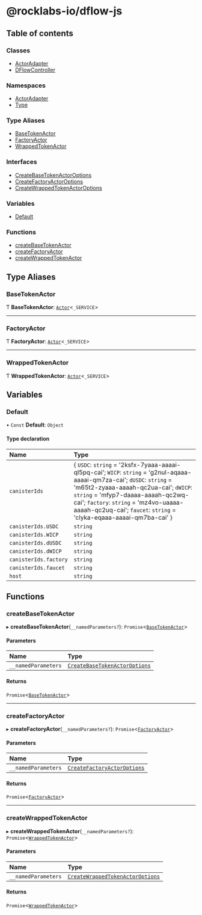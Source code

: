 # @rocklabs-io/dflow-js

## Table of contents

### Classes

- [ActorAdapter](classes/ActorAdapter.md)
- [DFlowController](classes/DFlowController.md)

### Namespaces

- [ActorAdapter](modules/ActorAdapter.md)
- [Type](modules/Type.md)

### Type Aliases

- [BaseTokenActor](README.md#basetokenactor)
- [FactoryActor](README.md#factoryactor)
- [WrappedTokenActor](README.md#wrappedtokenactor)

### Interfaces

- [CreateBaseTokenActorOptions](interfaces/CreateBaseTokenActorOptions.md)
- [CreateFactoryActorOptions](interfaces/CreateFactoryActorOptions.md)
- [CreateWrappedTokenActorOptions](interfaces/CreateWrappedTokenActorOptions.md)

### Variables

- [Default](README.md#default)

### Functions

- [createBaseTokenActor](README.md#createbasetokenactor)
- [createFactoryActor](README.md#createfactoryactor)
- [createWrappedTokenActor](README.md#createwrappedtokenactor)

## Type Aliases

### BaseTokenActor

Ƭ **BaseTokenActor**: [`Actor`](modules/ActorAdapter.md#actor)<`_SERVICE`\>

___

### FactoryActor

Ƭ **FactoryActor**: [`Actor`](modules/ActorAdapter.md#actor)<`_SERVICE`\>

___

### WrappedTokenActor

Ƭ **WrappedTokenActor**: [`Actor`](modules/ActorAdapter.md#actor)<`_SERVICE`\>

## Variables

### Default

• `Const` **Default**: `Object`

#### Type declaration

| Name | Type |
| :------ | :------ |
| `canisterIds` | { `USDC`: `string` = '2ksfx-7yaaa-aaaai-ql5pq-cai'; `WICP`: `string` = 'g2nul-aqaaa-aaaai-qm7za-cai'; `dUSDC`: `string` = 'm65t2-zyaaa-aaaah-qc2ua-cai'; `dWICP`: `string` = 'mfyp7-daaaa-aaaah-qc2wq-cai'; `factory`: `string` = 'mz4vo-uaaaa-aaaah-qc2uq-cai'; `faucet`: `string` = 'clyka-eqaaa-aaaai-qm7ba-cai' } |
| `canisterIds.USDC` | `string` |
| `canisterIds.WICP` | `string` |
| `canisterIds.dUSDC` | `string` |
| `canisterIds.dWICP` | `string` |
| `canisterIds.factory` | `string` |
| `canisterIds.faucet` | `string` |
| `host` | `string` |

## Functions

### createBaseTokenActor

▸ **createBaseTokenActor**(`__namedParameters?`): `Promise`<[`BaseTokenActor`](README.md#basetokenactor)\>

#### Parameters

| Name | Type |
| :------ | :------ |
| `__namedParameters` | [`CreateBaseTokenActorOptions`](interfaces/CreateBaseTokenActorOptions.md) |

#### Returns

`Promise`<[`BaseTokenActor`](README.md#basetokenactor)\>

___

### createFactoryActor

▸ **createFactoryActor**(`__namedParameters?`): `Promise`<[`FactoryActor`](README.md#factoryactor)\>

#### Parameters

| Name | Type |
| :------ | :------ |
| `__namedParameters` | [`CreateFactoryActorOptions`](interfaces/CreateFactoryActorOptions.md) |

#### Returns

`Promise`<[`FactoryActor`](README.md#factoryactor)\>

___

### createWrappedTokenActor

▸ **createWrappedTokenActor**(`__namedParameters?`): `Promise`<[`WrappedTokenActor`](README.md#wrappedtokenactor)\>

#### Parameters

| Name | Type |
| :------ | :------ |
| `__namedParameters` | [`CreateWrappedTokenActorOptions`](interfaces/CreateWrappedTokenActorOptions.md) |

#### Returns

`Promise`<[`WrappedTokenActor`](README.md#wrappedtokenactor)\>
